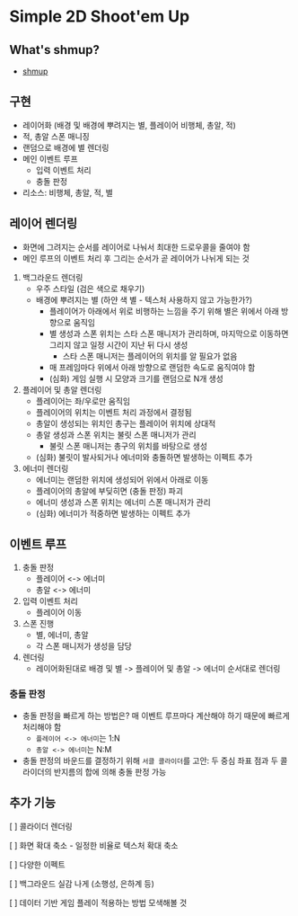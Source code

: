 # Simple 2D Shoot'em Up

## What's shmup?
- [shmup](https://en.wikipedia.org/wiki/Shoot_%27em_up)

## 구현
- 레이어화 (배경 및 배경에 뿌려지는 별, 플레이어 비행체, 총알, 적)
- 적, 총알 스폰 매니징
- 랜덤으로 배경에 별 렌더링
- 메인 이벤트 루프
  - 입력 이벤트 처리
  - 충돌 판정
- 리소스: 비행체, 총알, 적, 별

## 레이어 렌더링
- 화면에 그려지는 순서를 레이어로 나눠서 최대한 드로우콜을 줄여야 함
- 메인 루프의 이벤트 처리 후 그리는 순서가 곧 레이어가 나뉘게 되는 것
1. 백그라운드 렌더링
    - 우주 스타일 (검은 색으로 채우기)
    - 배경에 뿌려지는 별 (하얀 색 별 - 텍스처 사용하지 않고 가능한가?)
        - 플레이어가 아래에서 위로 비행하는 느낌을 주기 위해 별은 위에서 아래 방향으로 움직임
        - 별 생성과 스폰 위치는 스타 스폰 매니저가 관리하며, 마지막으로 이동하면 그리지 않고 일정 시간이 지난 뒤 다시 생성
            - 스타 스폰 매니저는 플레이어의 위치를 알 필요가 없음
        - 매 프레임마다 위에서 아래 방향으로 랜덤한 속도로 움직여야 함
        - (심화) 게임 실행 시 모양과 크기를 랜덤으로 N개 생성
2. 플레이어 및 총알 렌더링
    - 플레이어는 좌/우로만 움직임
    - 플레이어의 위치는 이벤트 처리 과정에서 결정됨
    - 총알이 생성되는 위치인 총구는 플레이어 위치에 상대적
    - 총알 생성과 스폰 위치는 불릿 스폰 매니저가 관리
        - 불릿 스폰 매니저는 총구의 위치를 바탕으로 생성
    - (심화) 불릿이 발사되거나 에너미와 충돌하면 발생하는 이펙트 추가
3. 에너미 렌더링
    - 에너미는 랜덤한 위치에 생성되어 위에서 아래로 이동
    - 플레이어의 총알에 부딪히면 (충돌 판정) 파괴
    - 에너미 생성과 스폰 위치는 에너미 스폰 매니저가 관리
    - (심화) 에너미가 적중하면 발생하는 이펙트 추가

## 이벤트 루프 
1. 충돌 판정
    - 플레이어 <-> 에너미
    - 총알 <-> 에너미
2. 입력 이벤트 처리
    - 플레이어 이동
3. 스폰 진행
    - 별, 에너미, 총알
    - 각 스폰 매니저가 생성을 담당 
4. 렌더링 
    - 레이어화된대로 배경 및 별 -> 플레이어 및 총알 -> 에너미 순서대로 렌더링

### 충돌 판정
- 충돌 판정을 빠르게 하는 방법은? 매 이벤트 루프마다 계산해야 하기 때문에 빠르게 처리해야 함
  - `플레이어 <-> 에너미`는 1:N
  - `총알 <-> 에너미`는 N:M
- 충돌 판정의 바운드를 결정하기 위해 `서클 콜라이더`를 고안: 두 중심 좌표 점과 두 콜라이더의 반지름의 합에 의해 충돌 판정 가능

## 추가 기능
[ ] 콜라이더 렌더링

[ ] 화면 확대 축소 - 일정한 비율로 텍스처 확대 축소

[ ] 다양한 이펙트

[ ] 백그라운드 실감 나게 (소행성, 은하계 등)

[ ] 데이터 기반 게임 플레이 적용하는 방법 모색해볼 것
